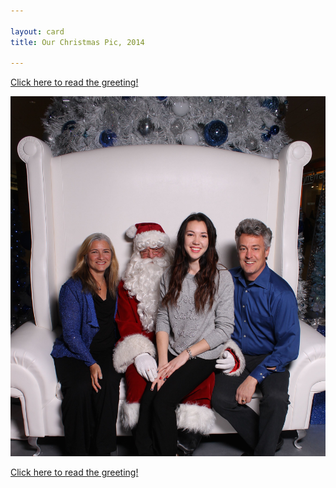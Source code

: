 ```yaml
---

layout: card
title: Our Christmas Pic, 2014

---
```


[Click here to read the greeting!](/cardGreeting1)

![Card photo](/public/images/1cardPhotoA.jpg)

[Click here to read the greeting!](/cardGreeting1)

